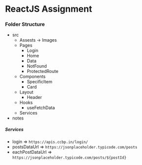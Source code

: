 # ReactJS Assignment

### Folder Structure

* src
    * Assests -> Images
    * Pages
       - Login
       - Home
       - Data
       - NotFound
       - ProtectedRoute
    * Components
       - SpecificItem
       - Card  
    * Layout
       - Header
    * Hooks
       - useFetchData
    * Services
* notes 


##### Services
- login => `https://apis.ccbp.in/login/`
- postsDataUrl => `https://jsonplaceholder.typicode.com/posts`
- eachPostDataUrl => `https://jsonplaceholder.typicode.com/posts/${postId}`



